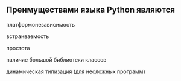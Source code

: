 ## Преимуществами языка Python являются



платформонезависимость

встраиваемость

простота

наличие большой библиотеки классов

динамическая типизация (для несложных программ)